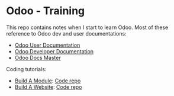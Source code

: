 # Odoo - Training

This repo contains notes when I start to learn Odoo.
Most of these reference to Odoo dev and user documentations:
- [Odoo User Documentation](https://www.odoo.com/documentation/user/14.0/)
- [Odoo Developer Documentation](https://www.odoo.com/documentation/13.0/index.html)
- [Odoo Docs Master](https://odoo-master.readthedocs.io/en/master/)

Coding tutorials:

- [Build A Module](https://www.odoo.com/documentation/13.0/howtos/backend.html): [Code repo](https://github.com/linhhonblade/openacademy)
- [Build A Website](https://www.odoo.com/documentation/13.0/howtos/website.html): [Code repo](https://github.com/linhhonblade/academy)
